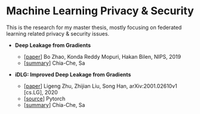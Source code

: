 # Machine Learning Privacy & Security
This is the research for my master thesis, mostly focusing on federated learning related privacy & security issues.

- **Deep Leakage from Gradients** 
    - [[paper](https://papers.nips.cc/paper/2019/file/60a6c4002cc7b29142def8871531281a-Paper.pdf)] Bo Zhao, Konda Reddy Mopuri, Hakan Bilen, NIPS, 2019
    - [[summary](./deep_leakage_from_gradients.md)] Chia-Che, Sa
   
- **iDLG: Improved Deep Leakage from Gradients** 
    - [[paper](https://arxiv.org/pdf/2001.02610.pdf)] Ligeng Zhu, Zhijian Liu, Song Han, arXiv:2001.02610v1 [cs.LG], 2020
    - [[source](https://github.com/PatrickZH/Improved-Deep-Leakage-from-Gradients)] Pytorch
    - [[summary](./idlg-imporved_deep_leakage_from_gradients.md)] Chia-Che, Sa
